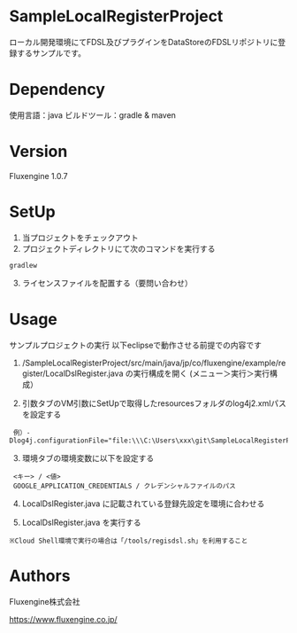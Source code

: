 # SampleLocalRegisterProject
ローカル開発環境にてFDSL及びプラグインをDataStoreのFDSLリポジトリに登録するサンプルです。

# Dependency
使用言語：java
ビルドツール：gradle & maven

# Version
Fluxengine 1.0.7

# SetUp

1. 当プロジェクトをチェックアウト
2. プロジェクトディレクトリにて次のコマンドを実行する
```
gradlew
```
3. ライセンスファイルを配置する（要問い合わせ）


# Usage
サンプルプロジェクトの実行
  以下eclipseで動作させる前提での内容です

  1. /SampleLocalRegisterProject/src/main/java/jp/co/fluxengine/example/register/LocalDslRegister.java の実行構成を開く (メニュー＞実行＞実行構成）

  2. 引数タブのVM引数にSetUpで取得したresourcesフォルダのlog4j2.xmlパスを設定する
   ```
    例）-Dlog4j.configurationFile="file:\\\C:\Users\xxx\git\SampleLocalRegisterProject\conf\log4j2.xml"
   ```
  3. 環境タブの環境変数に以下を設定する
   ```
    <キー> / <値>
    GOOGLE_APPLICATION_CREDENTIALS / クレデンシャルファイルのパス
   ```
  4. LocalDslRegister.java に記載されている登録先設定を環境に合わせる

  5. LocalDslRegister.java を実行する
   ```
   ※Cloud Shell環境で実行の場合は「/tools/regisdsl.sh」を利用すること
   ```
# Authors
Fluxengine株式会社

https://www.fluxengine.co.jp/
